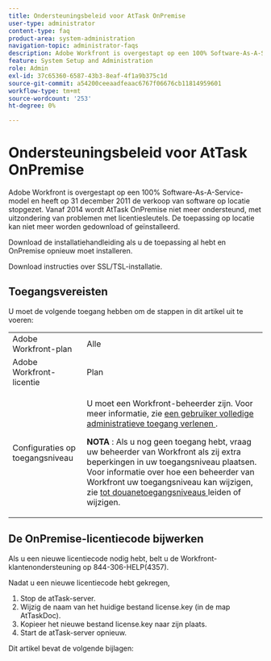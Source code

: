 ```yaml
---
title: Ondersteuningsbeleid voor AtTask OnPremise
user-type: administrator
content-type: faq
product-area: system-administration
navigation-topic: administrator-faqs
description: Adobe Workfront is overgestapt op een 100% Software-As-A-Service-model en heeft op 31 december 2011 de verkoop van software op locatie stopgezet. Vanaf 2014 wordt AtTask OnPremise niet meer ondersteund, met uitzondering van problemen met licentiesleutels. De toepassing op locatie kan niet meer worden gedownload of geïnstalleerd.
feature: System Setup and Administration
role: Admin
exl-id: 37c65360-6587-43b3-8eaf-4f1a9b375c1d
source-git-commit: a54200ceeaadfeaac6767f06676cb11814959601
workflow-type: tm+mt
source-wordcount: '253'
ht-degree: 0%

---
```


# Ondersteuningsbeleid voor AtTask OnPremise

Adobe Workfront is overgestapt op een 100% Software-As-A-Service-model en heeft op 31 december 2011 de verkoop van software op locatie stopgezet. Vanaf 2014 wordt AtTask OnPremise niet meer ondersteund, met uitzondering van problemen met licentiesleutels. De toepassing op locatie kan niet meer worden gedownload of geïnstalleerd.

Download de installatiehandleiding als u de toepassing al hebt en OnPremise opnieuw moet installeren.

<!--
<p data-mc-conditions="QuicksilverOrClassic.Draft mode">OnPremise optimization tips can be found.</p>
-->

<!--
<p data-mc-conditions="QuicksilverOrClassic.Draft mode">To learn more about reporting in AtTask OnPremise, click.</p>
-->

Download instructies over SSL/TSL-installatie.

## Toegangsvereisten

U moet de volgende toegang hebben om de stappen in dit artikel uit te voeren:

<table style="table-layout:auto"> 
 <col> 
 <col> 
 <tbody> 
  <tr> 
   <td role="rowheader">Adobe Workfront-plan</td> 
   <td>Alle</td> 
  </tr> 
  <tr> 
   <td role="rowheader">Adobe Workfront-licentie</td> 
   <td>Plan</td> 
  </tr> 
  <tr> 
   <td role="rowheader">Configuraties op toegangsniveau</td> 
   <td> <p>U moet een Workfront-beheerder zijn. Voor meer informatie, zie <a href="../../administration-and-setup/add-users/configure-and-grant-access/grant-a-user-full-administrative-access.md" class="MCXref xref"> een gebruiker volledige administratieve toegang verlenen </a>.</p> <p><b> NOTA </b>: Als u nog geen toegang hebt, vraag uw beheerder van Workfront als zij extra beperkingen in uw toegangsniveau plaatsen. Voor informatie over hoe een beheerder van Workfront uw toegangsniveau kan wijzigen, zie <a href="../../administration-and-setup/add-users/configure-and-grant-access/create-modify-access-levels.md" class="MCXref xref"> tot douanetoegangsniveaus </a> leiden of wijzigen.</p> </td> 
  </tr> 
 </tbody> 
</table>

## De OnPremise-licentiecode bijwerken

Als u een nieuwe licentiecode nodig hebt, belt u de Workfront-klantenondersteuning op 844-306-HELP(4357).

Nadat u een nieuwe licentiecode hebt gekregen,

1. Stop de atTask-server.
1. Wijzig de naam van het huidige bestand license.key (in de map AtTaskDoc).
1. Kopieer het nieuwe bestand license.key naar zijn plaats.
1. Start de atTask-server opnieuw.

Dit artikel bevat de volgende bijlagen:
